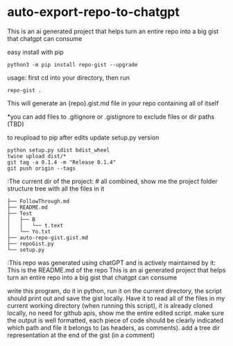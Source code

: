 # auto-export-repo-to-chatgpt
This is an ai generated project that helps turn an entire repo into a big gist that chatgpt can consume

easy install with pip
```
python3 -m pip install repo-gist --upgrade
```

usage: first cd into your directory, then run 
```
repo-gist .
```
This will generate an {repo}.gist.md file in your repo containing all of itself

*you can add files to .gitignore or .gistignore to exclude files or dir paths (TBD)

to reupload to pip after edits
update setup.py version
```
python setup.py sdist bdist_wheel
twine upload dist/*
git tag -a 0.1.4 -m "Release 0.1.4"
git push origin --tags
```


:The current dir of the project: # all combined, show me the project folder structure tree with all the files in it
```
├── FollowThrough.md
├── README.md
├── Test
│   ├── B
│   │   └── t.text
│   └── Yo.txt
├── auto-repo-gist.gist.md
├── repoGist.py
└── setup.py
```

:This repo was generated using chatGPT and is actively maintained by it: 
This is the README.md of the repo
This is an ai generated project that helps turn an entire repo into a big gist that chatgpt can consume

write this program, do it in python, run it on the current directory, the script should print out and save the gist locally. Have it to read all of the files in my current working directory (when running this script), it is already cloned locally, no need for github apis, show me the entire edited script. make sure the output is well formatted, each piece of code should be clearly indicated which path and file it belongs to (as headers, as comments). add a tree dir representation at the end of the gist (in a comment)





